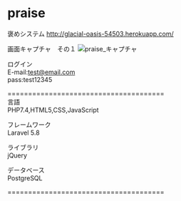 # praise
褒めシステム
http://glacial-oasis-54503.herokuapp.com/

画面キャプチャ　その１
![praise_キャプチャ](https://user-images.githubusercontent.com/68136885/103121638-6fe6e480-46c0-11eb-8437-25fc55037bcc.png)

ログイン<br>
E-mail:test@email.com <br>
pass:test12345

======================================
<br>言語<br>
PHP7.4,HTML5,CSS,JavaScript

フレームワーク<br>
Laravel 5.8 <br>

ライブラリ <br>
jQuery

データベース<br>
PostgreSQL

======================================
